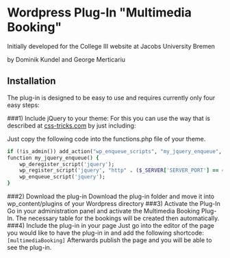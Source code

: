Wordpress Plug-In "Multimedia Booking"
======================================

Initially developed for the College III website at Jacobs University Bremen

by Dominik Kundel and George Merticariu

Installation
------------

The plug-in is designed to be easy to use and requires currently only four easy steps:

###1) Include jQuery to your theme:
For this you can use the way that is described at [css-tricks.com](http://css-tricks.com/snippets/wordpress/include-jquery-in-wordpress-theme/) by just including:

Just copy the following code into the functions.php file of your theme.
```ruby
if (!is_admin()) add_action("wp_enqueue_scripts", "my_jquery_enqueue", 11);
function my_jquery_enqueue() {
    wp_deregister_script('jquery');
    wp_register_script('jquery', "http" . ($_SERVER['SERVER_PORT'] == 443 ? "s" : "") . "://ajax.googleapis.com/ajax/libs/jquery/1.7.1/jquery.min.js", false, null);
    wp_enqueue_script('jquery');
}
```

###2) Download the plug-in
Download the plug-in folder and move it into wp_content/plugins of your Wordpress directory
###3) Activate the Plug-In
Go in your administration panel and activate the Multimedia Booking Plug-In. 
The necessary table for the bookings will be created then automatically.
###4) Include the plug-in in your page
Just go into the editor of the page you would like to have the plug-in in and add the following shortcode:
`[multimediaBooking]`
Afterwards publish the page and you will be able to see the plug-in.